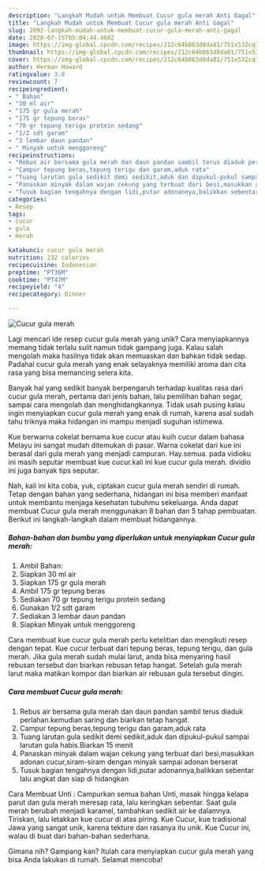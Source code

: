 ```yaml
---
description: "Langkah Mudah untuk Membuat Cucur gula merah Anti Gagal"
title: "Langkah Mudah untuk Membuat Cucur gula merah Anti Gagal"
slug: 2092-langkah-mudah-untuk-membuat-cucur-gula-merah-anti-gagal
date: 2020-07-15T05:04:44.468Z
image: https://img-global.cpcdn.com/recipes/212c64b863d8da81/751x532cq70/cucur-gula-merah-foto-resep-utama.jpg
thumbnail: https://img-global.cpcdn.com/recipes/212c64b863d8da81/751x532cq70/cucur-gula-merah-foto-resep-utama.jpg
cover: https://img-global.cpcdn.com/recipes/212c64b863d8da81/751x532cq70/cucur-gula-merah-foto-resep-utama.jpg
author: Herman Howard
ratingvalue: 3.8
reviewcount: 7
recipeingredient:
- " Bahan"
- "30 ml air"
- "175 gr gula merah"
- "175 gr tepung beras"
- "70 gr tepung terigu protein sedang"
- "1/2 sdt garam"
- "3 lembar daun pandan"
- " Minyak untuk menggoreng"
recipeinstructions:
- "Rebus air bersama gula merah dan daun pandan sambil terus diaduk perlahan.kemudian saring dan biarkan tetap hangat."
- "Campur tepung beras,tepung terigu dan garam,aduk rata"
- "Tuang larutan gula sedikit demi sedikit,aduk dan dipukul-pukul sampai larutan gula habis.Biarkan 15 menit"
- "Panaskan minyak dalam wajan cekung yang terbuat dari besi,masukkan adonan cucur,siram-siram dengan minyak sampai adonan berserat"
- "Tusuk bagian tengahnya dengan lidi,putar adonannya,balikkan sebentar lalu angkat dan siap di hidangkan"
categories:
- Resep
tags:
- cucur
- gula
- merah

katakunci: cucur gula merah 
nutrition: 232 calories
recipecuisine: Indonesian
preptime: "PT36M"
cooktime: "PT47M"
recipeyield: "4"
recipecategory: Dinner

---
```



![Cucur gula merah](https://img-global.cpcdn.com/recipes/212c64b863d8da81/751x532cq70/cucur-gula-merah-foto-resep-utama.jpg)

Lagi mencari ide resep cucur gula merah yang unik? Cara menyiapkannya memang tidak terlalu sulit namun tidak gampang juga. Kalau salah mengolah maka hasilnya tidak akan memuaskan dan bahkan tidak sedap. Padahal cucur gula merah yang enak selayaknya memiliki aroma dan cita rasa yang bisa memancing selera kita.

Banyak hal yang sedikit banyak berpengaruh terhadap kualitas rasa dari cucur gula merah, pertama dari jenis bahan, lalu pemilihan bahan segar, sampai cara mengolah dan menghidangkannya. Tidak usah pusing kalau ingin menyiapkan cucur gula merah yang enak di rumah, karena asal sudah tahu triknya maka hidangan ini mampu menjadi suguhan istimewa.

Kue berwarna cokelat bernama kue cucur atau kuih cucur dalam bahasa Melayu ini sangat mudah ditemukan di pasar. Warna cokelat dari kue ini berasal dari gula merah yang menjadi campuran. Hay.semua. pada vidioku ini masih seputar membuat kue cucur.kali ini kue cucur gula merah. dividio ini juga banyak tips seputar.


Nah, kali ini kita coba, yuk, ciptakan cucur gula merah sendiri di rumah. Tetap dengan bahan yang sederhana, hidangan ini bisa memberi manfaat untuk membantu menjaga kesehatan tubuhmu sekeluarga. Anda dapat membuat Cucur gula merah menggunakan 8 bahan dan 5 tahap pembuatan. Berikut ini langkah-langkah dalam membuat hidangannya.

<!--inarticleads1-->

##### Bahan-bahan dan bumbu yang diperlukan untuk menyiapkan Cucur gula merah:

1. Ambil  Bahan:
1. Siapkan 30 ml air
1. Siapkan 175 gr gula merah
1. Ambil 175 gr tepung beras
1. Sediakan 70 gr tepung terigu protein sedang
1. Gunakan 1/2 sdt garam
1. Sediakan 3 lembar daun pandan
1. Siapkan  Minyak untuk menggoreng


Cara membuat kue cucur gula merah perlu ketelitian dan mengikuti resep dengan tepat. Kue cucur terbuat dari tepung beras, tepung terigu, dan gula merah. Jika gula merah sudah mulai larut, anda bisa menyaring hasil rebusan tersebut dan biarkan rebusan tetap hangat. Setelah gula merah larut maka matikan kompor dan biarkan air rebusan gula tersebut dingin. 

<!--inarticleads2-->

##### Cara membuat Cucur gula merah:

1. Rebus air bersama gula merah dan daun pandan sambil terus diaduk perlahan.kemudian saring dan biarkan tetap hangat.
1. Campur tepung beras,tepung terigu dan garam,aduk rata
1. Tuang larutan gula sedikit demi sedikit,aduk dan dipukul-pukul sampai larutan gula habis.Biarkan 15 menit
1. Panaskan minyak dalam wajan cekung yang terbuat dari besi,masukkan adonan cucur,siram-siram dengan minyak sampai adonan berserat
1. Tusuk bagian tengahnya dengan lidi,putar adonannya,balikkan sebentar lalu angkat dan siap di hidangkan


Cara Membuat Unti : Campurkan semua bahan Unti, masak hingga kelapa parut dan gula merah meresap rata, lalu keringkan sebentar. Saat gula merah berubah menjadi karamel, tambahkan sedikit air ke dalamnya. Tiriskan, lalu letakkan kue cucur di atas piring. Kue Cucur, kue tradisional Jawa yang sangat unik, karena tekture dan rasanya itu unik. Kue Cucur ini, walau di buat dari bahan-bahan sederhana. 

Gimana nih? Gampang kan? Itulah cara menyiapkan cucur gula merah yang bisa Anda lakukan di rumah. Selamat mencoba!
